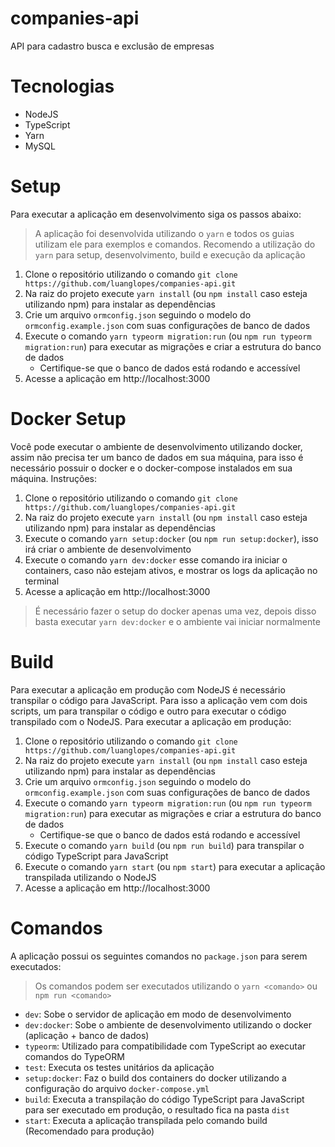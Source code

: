 # companies-api

API para cadastro busca e exclusão de empresas

# Tecnologias

- NodeJS
- TypeScript
- Yarn
- MySQL

# Setup

Para executar a aplicação em desenvolvimento siga os passos abaixo:

> A aplicação foi desenvolvida utilizando o `yarn` e todos os guias utilizam ele para exemplos e comandos. Recomendo a utilização do `yarn` para setup, desenvolvimento, build e execução da aplicação

1. Clone o repositório utilizando o comando `git clone https://github.com/luanglopes/companies-api.git`
2. Na raiz do projeto execute `yarn install` (ou `npm install` caso esteja utilizando npm) para instalar as dependências
3. Crie um arquivo `ormconfig.json` seguindo o modelo do `ormconfig.example.json` com suas configurações de banco de dados
4. Execute o comando `yarn typeorm migration:run` (ou `npm run typeorm migration:run`) para executar as migrações e criar a estrutura do banco de dados
    - Certifique-se que o banco de dados está rodando e accessível
5. Acesse a aplicação em http://localhost:3000

# Docker Setup

Você pode executar o ambiente de desenvolvimento utilizando docker, assim não precisa ter um banco de dados em sua máquina, para isso é necessário possuir o docker e o docker-compose instalados em sua máquina. Instruções:

1. Clone o repositório utilizando o comando `git clone https://github.com/luanglopes/companies-api.git`
2. Na raiz do projeto execute `yarn install` (ou `npm install` caso esteja utilizando npm) para instalar as dependências
3. Execute o comando `yarn setup:docker` (ou `npm run setup:docker`), isso irá criar o ambiente de desenvolvimento
4. Execute o comando `yarn dev:docker` esse comando ira iniciar o containers, caso não estejam ativos, e mostrar os logs da aplicação no terminal
5. Acesse a aplicação em http://localhost:3000

> É necessário fazer o setup do docker apenas uma vez, depois disso basta executar `yarn dev:docker` e o ambiente vai iniciar normalmente


# Build

Para executar a aplicação em produção com NodeJS é necessário transpilar o código para JavaScript. Para isso a aplicação vem com dois scripts, um para transpilar o código e outro para executar o código transpilado com o NodeJS. Para executar a aplicação em produção:

1. Clone o repositório utilizando o comando `git clone https://github.com/luanglopes/companies-api.git`
2. Na raiz do projeto execute `yarn install` (ou `npm install` caso esteja utilizando npm) para instalar as dependências
3. Crie um arquivo `ormconfig.json` seguindo o modelo do `ormconfig.example.json` com suas configurações de banco de dados
4. Execute o comando `yarn typeorm migration:run` (ou `npm run typeorm migration:run`) para executar as migrações e criar a estrutura do banco de dados
    - Certifique-se que o banco de dados está rodando e accessível
5. Execute o comando `yarn build` (ou `npm run build`) para transpilar o código TypeScript para JavaScript
6. Execute o comando `yarn start` (ou `npm start`) para executar a aplicação transpilada utilizando o NodeJS
7. Acesse a aplicação em http://localhost:3000

# Comandos

A aplicação possui os seguintes comandos no `package.json` para serem executados:

> Os comandos podem ser executados utilizando o `yarn <comando>` ou `npm run <comando>`

- `dev`: Sobe o servidor de aplicação em modo de desenvolvimento
- `dev:docker`: Sobe o ambiente de desenvolvimento utilizando o docker (aplicação + banco de dados)
- `typeorm`: Utilizado para compatibilidade com TypeScript ao executar comandos do TypeORM
- `test`: Executa os testes unitários da aplicação
- `setup:docker`: Faz o build dos containers do docker utilizando a configuração do arquivo `docker-compose.yml`
- `build`: Executa a transpilação do código TypeScript para JavaScript para ser executado em produção, o resultado fica na pasta `dist`
- `start`: Executa a aplicação transpilada pelo comando build (Recomendado para produção)

